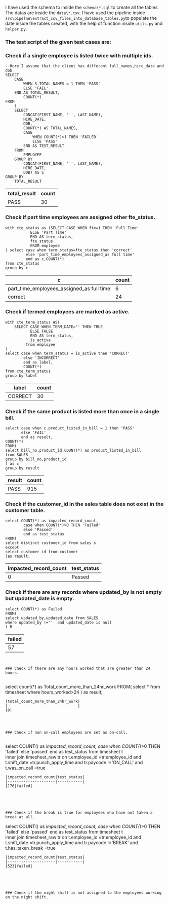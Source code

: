 I have used the schema to inside the `schema\*.sql` to create all the tables.
The datas are inside the `data\*.csv`.
I have used the pipeline inside `src\pipelne\extract_csv_files_into_database_tables.py`to populate the date inside the tables created, with the help of function inside `utils.py` and `helper.py`.

### The test script of the given test cases are:
### Check if a single employee is listed twice with multiple ids.

```
--Here I assume that the client has different full_names,hire_date and dob
SELECT
	CASE
		WHEN S.TOTAL_NAMES = 1 THEN 'PASS'
		ELSE 'FAIL'
	END AS TOTAL_RESULT,
		COUNT(*)
FROM
	(
	SELECT
		CONCAT(FIRST_NAME, ' ', LAST_NAME),
		HIRE_DATE,
		DOB,
		COUNT(*) AS TOTAL_NAMES,
		CASE
			WHEN COUNT(*)>1 THEN 'FAILED'
			ELSE 'PASS'
		END AS TEST_RESULT
	FROM
		EMPLOYEE
	GROUP BY
		CONCAT(FIRST_NAME, ' ', LAST_NAME),
		HIRE_DATE,
		DOB) AS S
GROUP BY
	TOTAL_RESULT
```
|total_result|count|
|------------|-----|
|PASS|30|



### Check if part time employees are assigned other fte_status.

```
with cte_status as (SELECT CASE WHEN fte=1 THEN 'Full Time' 
		   ELSE 'Part Time'
		   END AS term_status,
		   fte_status
		   FROM employee
) select case when term_status=fte_status then 'correct'
		 else 'part_time_employees_assigned_as full time'
		 end as c,COUNT(*)
from cte_status
group by c
```
|c|count|
|-|-----|
|part_time_employees_assigned_as full time|6|
|correct|24|




### Check if termed employees are marked as active.

```
with cte_term_status AS(
	SELECT CASE WHEN TERM_DATE='' THEN TRUE 
		   ELSE FALSE
		   END AS term_status,
		   is_active
		 from employee
)
select case when term_status = is_active then 'CORRECT'
		else 'INCORRECT'
		end as label,
		COUNT(*)
from cte_term_status
group by label
```
|label|count|
|-----|-----|
|CORRECT|30|



### Check if the same product is listed more than once in a single bill.


```
select case when c.product_listed_in_bill = 1 then 'PASS'
	   else 'FAIL'
	   end as result,
COUNT(*)
FROM(
select bill_no,product_id,COUNT(*) as product_listed_in_bill
from SALES   
group by bill_no,product_id
) as c
group by result
```
|result|count|
|------|-----|
|PASS|915|



### Check if the customer_id in the sales table does not exist in the customer table.
```
select COUNT(*) as impacted_record_count,
		case when COUNT(*)>0 THEN 'Failed'
		else 'Passed'
		end as test_status
FROM(
select distinct customer_id from sales s 
except 
select customer_id from customer
)as result;
```
|impacted_record_count|test_status|
|---------------------|-----------|
|0|Passed|




### Check if there are any records where updated_by is not empty but updated_date is empty.


```
select COUNT(*) as Failed
FROM(
select updated_by,updated_date from SALES
where updated_by !=''  and updated_date is null
) R
```
|failed|
|------|
|57|
```


### Check if there are any hours worked that are greater than 24 hours.


```
select count(*) as Total_count_more_than_24hr_work
FROM(
select * from timesheet
where hours_worked>24
) as result;

```
|total_count_more_than_24hr_work|
|-------------------------------|
|0|




### Check if non on-call employees are set as on-call.


```
select 
COUNT(*) as impacted_record_count,
case when COUNT(*)>0 THEN 'failed'
	else 'passed'
	end as test_status
from timesheet t  
inner join timesheet_raw tr 
on t.employee_id =tr.employee_id 
and t.shift_date =tr.punch_apply_time
and tr.paycode !='ON_CALL'
and t.was_on_call =true
```
|impacted_record_count|test_status|
|---------------------|-----------|
|176|failed|





### Check if the break is true for employees who have not taken a break at all.

```
select 
COUNT(*) as impacted_record_count,
case when COUNT(*)>0 THEN 'failed'
	else 'passed'
	end as test_status
from timesheet t  
inner join timesheet_raw tr 
on t.employee_id =tr.employee_id 
and t.shift_date =tr.punch_apply_time
and tr.paycode !='BREAK'
and t.has_taken_break =true
```
|impacted_record_count|test_status|
|---------------------|-----------|
|523|failed|





### Check if the night shift is not assigned to the employees working on the night shift.

```
```


